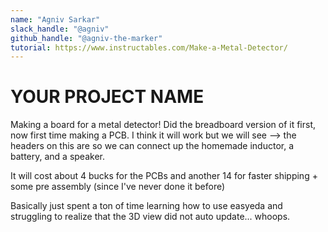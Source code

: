 ```yaml
---
name: "Agniv Sarkar"
slack_handle: "@agniv"
github_handle: "@agniv-the-marker"
tutorial: https://www.instructables.com/Make-a-Metal-Detector/
---
```


# YOUR PROJECT NAME

Making a board for a metal detector! Did the breadboard version of it first, now first time making a PCB. I think it will work but we will see --> the headers on this are so we can connect up the homemade inductor, a battery, and a speaker.

It will cost about 4 bucks for the PCBs and another 14 for faster shipping + some pre assembly (since I've never done it before)

Basically just spent a ton of time learning how to use easyeda and struggling to realize that the 3D view did not auto update... whoops.
